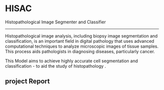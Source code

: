 # HISAC
Histopathological Image Segmenter and Classifier

---
Histopathological image analysis, including biopsy image segmentation and classification, is an important field in digital pathology that uses advanced computational techniques to analyze microscopic images of tissue samples. This process aids pathologists in diagnosing diseases, particularly cancer.

This Model aims to achieve highly accurate cell segmentation and classification - to aid the study of histopathology .

## project Report
